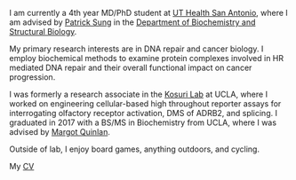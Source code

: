 

I am currently a 4th year MD/PhD student at [UT Health San Antonio](https://www.uthscsa.edu/academics/biomedical-sciences/programs/md-phd), where I am advised by [Patrick Sung](https://directory.uthscsa.edu/academics/profile/sungp) in the [Department of Biochemistry and Structural Biology](https://lsom.uthscsa.edu/biochemistry). 

My primary research interests are in DNA repair and cancer biology. I employ biochemical methods to examine protein complexes involved in HR mediated DNA repair and their overall functional impact on cancer progression.

I was formerly a research associate in the [Kosuri Lab](http://www.kosurilab.org/) at UCLA, where I worked on engineering cellular-based high throughout reporter assays for interrogating olfactory receptor activation, DMS of ADRB2, and splicing. I graduated in 2017 with a BS/MS in Biochemistry from UCLA, where I was advised by [Margot Quinlan](http://www.biochemistry.ucla.edu/Faculty/Quinlan/quinlanLab/). 

Outside of lab, I enjoy board games, anything outdoors, and cycling.

My [CV](https://github.com/jeffwang1001/jeffwang1001.github.io/blob/main/Jeff%20Wang%202022%20CV.pdf)

